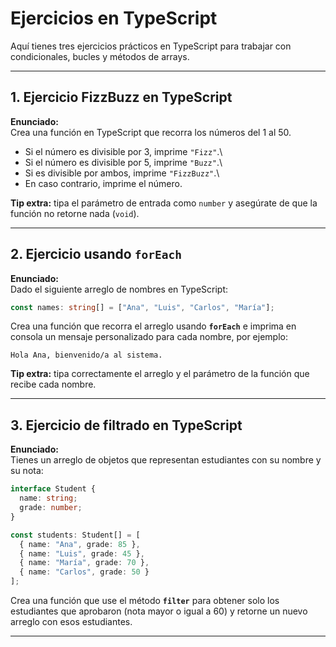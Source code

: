 # Ejercicios en TypeScript

Aquí tienes tres ejercicios prácticos en TypeScript para trabajar con
condicionales, bucles y métodos de arrays.

------------------------------------------------------------------------

## 1. Ejercicio FizzBuzz en TypeScript

**Enunciado:**\
Crea una función en TypeScript que recorra los números del 1 al 50.

-   Si el número es divisible por 3, imprime `"Fizz"`.\
-   Si el número es divisible por 5, imprime `"Buzz"`.\
-   Si es divisible por ambos, imprime `"FizzBuzz"`.\
-   En caso contrario, imprime el número.

**Tip extra:** tipa el parámetro de entrada como `number` y asegúrate de
que la función no retorne nada (`void`).

------------------------------------------------------------------------

## 2. Ejercicio usando `forEach`

**Enunciado:**\
Dado el siguiente arreglo de nombres en TypeScript:

``` ts
const names: string[] = ["Ana", "Luis", "Carlos", "María"];
```

Crea una función que recorra el arreglo usando **`forEach`** e imprima
en consola un mensaje personalizado para cada nombre, por ejemplo:

    Hola Ana, bienvenido/a al sistema.

**Tip extra:** tipa correctamente el arreglo y el parámetro de la
función que recibe cada nombre.

------------------------------------------------------------------------

## 3. Ejercicio de filtrado en TypeScript

**Enunciado:**\
Tienes un arreglo de objetos que representan estudiantes con su nombre y
su nota:

``` ts
interface Student {
  name: string;
  grade: number;
}

const students: Student[] = [
  { name: "Ana", grade: 85 },
  { name: "Luis", grade: 45 },
  { name: "María", grade: 70 },
  { name: "Carlos", grade: 50 }
];
```

Crea una función que use el método **`filter`** para obtener solo los
estudiantes que aprobaron (nota mayor o igual a 60) y retorne un nuevo
arreglo con esos estudiantes.

------------------------------------------------------------------------
